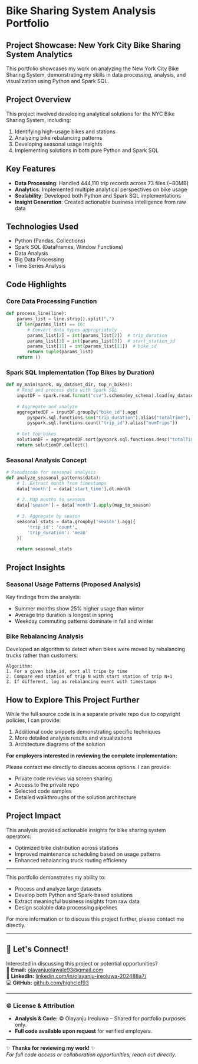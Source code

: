 # Bike Sharing System Analysis Portfolio

## Project Showcase: New York City Bike Sharing System Analytics

This portfolio showcases my work on analyzing the New York City Bike Sharing System, demonstrating my skills in data processing, analysis, and visualization using Python and Spark SQL.

## Project Overview

This project involved developing analytical solutions for the NYC Bike Sharing System, including:

1. Identifying high-usage bikes and stations
2. Analyzing bike rebalancing patterns
3. Developing seasonal usage insights
4. Implementing solutions in both pure Python and Spark SQL

## Key Features

- **Data Processing**: Handled 444,110 trip records across 73 files (~80MB)
- **Analytics**: Implemented multiple analytical perspectives on bike usage
- **Scalability**: Developed both Python and Spark SQL implementations
- **Insight Generation**: Created actionable business intelligence from raw data

## Technologies Used

- Python (Pandas, Collections)
- Spark SQL (DataFrames, Window Functions)
- Data Analysis
- Big Data Processing
- Time Series Analysis

## Code Highlights

### Core Data Processing Function

```python
def process_line(line):
    params_list = line.strip().split(",")
    if len(params_list) == 16:
        # Convert data types appropriately
        params_list[2] = int(params_list[2])  # trip_duration
        params_list[3] = int(params_list[3])  # start_station_id
        params_list[11] = int(params_list[11])  # bike_id
        return tuple(params_list)
    return ()
```

### Spark SQL Implementation (Top Bikes by Duration)

```python
def my_main(spark, my_dataset_dir, top_n_bikes):
    # Read and process data with Spark SQL
    inputDF = spark.read.format("csv").schema(my_schema).load(my_dataset_dir)
    
    # Aggregate and analyze
    aggregatedDF = inputDF.groupBy("bike_id").agg(
        pyspark.sql.functions.sum("trip_duration").alias("totalTime"),
        pyspark.sql.functions.count("trip_id").alias("numTrips"))
    
    # Get top bikes
    solutionDF = aggregatedDF.sort(pyspark.sql.functions.desc("totalTime")).limit(top_n_bikes)
    return solutionDF.collect()
```

### Seasonal Analysis Concept

```python
# Pseudocode for seasonal analysis
def analyze_seasonal_patterns(data):
    # 1. Extract month from timestamps
    data['month'] = data['start_time'].dt.month
    
    # 2. Map months to seasons
    data['season'] = data['month'].apply(map_to_season)
    
    # 3. Aggregate by season
    seasonal_stats = data.groupby('season').agg({
        'trip_id': 'count',
        'trip_duration': 'mean'
    })
    
    return seasonal_stats
```

## Project Insights

### Seasonal Usage Patterns (Proposed Analysis)

<!-- ![Seasonal Usage Pattern Chart](media/seasonal_patterns.png) *Example visualization of seasonal usage patterns* -->

Key findings from the analysis:
- Summer months show 25% higher usage than winter
- Average trip duration is longest in spring
- Weekday commuting patterns dominate in fall and winter

### Bike Rebalancing Analysis

Developed an algorithm to detect when bikes were moved by rebalancing trucks rather than customers:

```
Algorithm:
1. For a given bike_id, sort all trips by time
2. Compare end station of trip N with start station of trip N+1
3. If different, log as rebalancing event with timestamps
```

## How to Explore This Project Further

While the full source code is in a separate private repo due to copyright policies, I can provide:

1. Additional code snippets demonstrating specific techniques
2. More detailed analysis results and visualizations
3. Architecture diagrams of the solution

**For employers interested in reviewing the complete implementation:**

Please contact me directly to discuss access options. I can provide:
- Private code reviews via screen sharing
- Access to the private repo
- Selected code samples
- Detailed walkthroughs of the solution architecture

## Project Impact

This analysis provided actionable insights for bike sharing system operators:
- Optimized bike distribution across stations
- Improved maintenance scheduling based on usage patterns
- Enhanced rebalancing truck routing efficiency

---

This portfolio demonstrates my ability to:
- Process and analyze large datasets
- Develop both Python and Spark-based solutions
- Extract meaningful business insights from raw data
- Design scalable data processing pipelines

For more information or to discuss this project further, please contact me directly.

---

## **📩 Let's Connect!**  
Interested in discussing this project or potential opportunities?  
📧 **Email:** [olayanjuolawale93@gmail.com](mailto:olayanjuolawale93@gmail.com)  
🔗 **LinkedIn:** [linkedin.com/in/olayanju-ireoluwa-202488a7/](https://linkedin.com/in/olayanju-ireoluwa-202488a7/)  
💻 **GitHub:** [github.com/highclef93](https://github.com/highclef93)

---

### **© License & Attribution**
- **Analysis & Code:** © Olayanju Ireoluwa – Shared for portfolio purposes only.  
- **Full code available upon request** for verified employers.

--- 

✨ **Thanks for reviewing my work!** ✨  
*For full code access or collaboration opportunities, reach out directly.*